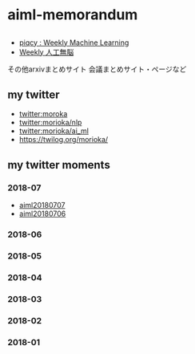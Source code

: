 # aiml-memorandum


## 

- [piqcy : Weekly Machine Learning](https://www.getrevue.co/profile/icoxfog417)
- [Weekly 人工無脳](http://ysdyt.hatenablog.jp/)

その他arxivまとめサイト
会議まとめサイト・ページなど



## my twitter

- [twitter:moroka](https://twitter.com/morioka)
- [twitter:morioka/nlp](https://twitter.com/morioka/lists/nlp)
- [twitter:morioka/ai_ml](https://twitter.com/morioka/lists/ai-ml)
- https://twilog.org/morioka/

## my twitter moments

### 2018-07

- [aiml20180707](https://twitter.com/i/moments/1015335000181313536)
- [aiml20180706](https://twitter.com/i/moments/1015015769380286464)

### 2018-06

### 2018-05

### 2018-04

### 2018-03

### 2018-02

### 2018-01


